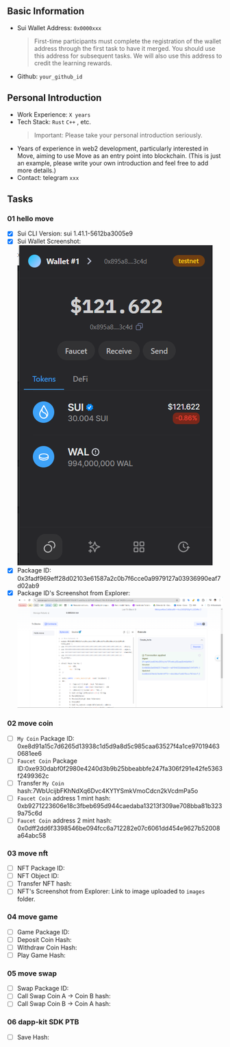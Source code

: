 ## Basic Information

- Sui Wallet Address: `0x0000xxx`
  > First-time participants must complete the registration of the wallet address through the first task to have it merged. You should use this address for subsequent tasks. We will also use this address to credit the learning rewards.
- Github: `your_github_id`

## Personal Introduction

- Work Experience: `X years`
- Tech Stack: `Rust` `C++` , etc.
  > Important: Please take your personal introduction seriously.
- Years of experience in web2 development, particularly interested in Move, aiming to use Move as an entry point into blockchain. (This is just an example, please write your own introduction and feel free to add more details.)
- Contact: telegram `xxx`

## Tasks

### 01 hello move

- [x] Sui CLI Version: sui 1.41.1-5612ba3005e9
- [x] Sui Wallet Screenshot: ![Sui Wallet Screenshot](./images/sui_wallet.png)
- [x] Package ID: 0x3fadf969eff28d02103e61587a2c0b7f6cce0a9979127a03936990eaf7d02ab9
- [x] Package ID's Screenshot from Explorer: ![Package ID's Screenshot from Explorer](./images/package_id_explorer.png)

### 02 move coin

- [ ] `My Coin` Package ID: 0xe8d91a15c7d6265d13938c1d5d9a8d5c985caa63527f4a1ce970194630681ee6
- [ ] `Faucet Coin` Package ID:0xe930dabf0f2980e4240d3b9b25bbeabbfe247fa306f291e42fe5363f2499362c
- [ ] Transfer `My Coin` hash:7WbUcijbFKhNdXq6Dvc4KY1YSmkVmoCdcn2kVcdmPa5o
- [ ] `Faucet Coin` address 1 mint hash: 0xb9271223606e18c3fbeb695d944caedaba13213f309ae708bba81b3239a75c6d
- [ ] `Faucet Coin` address 2 mint hash: 0x0dff2dd6f3398546be094fcc6a712282e07c6061dd454e9627b52008a64abc58

### 03 move nft

- [ ] NFT Package ID:
- [ ] NFT Object ID:
- [ ] Transfer NFT hash:
- [ ] NFT's Screenshot from Explorer: Link to image uploaded to `images` folder.

### 04 move game

- [ ] Game Package ID:
- [ ] Deposit Coin Hash:
- [ ] Withdraw Coin Hash:
- [ ] Play Game Hash:

### 05 move swap

- [ ] Swap Package ID:
- [ ] Call Swap Coin A -> Coin B hash:
- [ ] Call Swap Coin B -> Coin A hash:

### 06 dapp-kit SDK PTB

- [ ] Save Hash:
